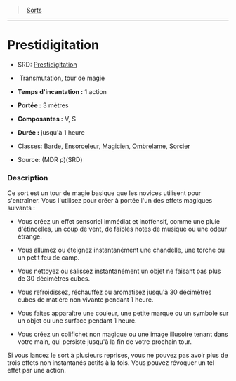 ﻿---
!SpellItem
Family: SpellHD
Level: tour de magie
Type: Transmutation
CastingTime: 1 action
Range: 3 mètres
Components: V, S
Duration: jusqu'à 1 heure
Classes: '[Barde](hd_bard.md), [Ensorceleur](hd_sorcerer.md), [Magicien](hd_wizard.md), [Ombrelame](hd_rogue_ombrelame.md), [Sorcier](hd_warlock.md)'
Id: spells_hd.md#prestidigitation
ParentLink: spells_hd.md#sorts
Name: Prestidigitation
ParentName: Sorts
NameLevel: 1
AltName: '[Prestidigitation](srd_spells_prestidigitation.md)'
Source: (MDR p)(SRD)
Attributes: {}
---
> [Sorts](hd_spells.md)

---

# Prestidigitation

- SRD: [Prestidigitation](srd_spells_prestidigitation.md)

-  Transmutation, tour de magie

- **Temps d'incantation :** 1 action

- **Portée :** 3 mètres

- **Composantes :** V, S

- **Durée :** jusqu'à 1 heure

- Classes: [Barde](hd_bard.md), [Ensorceleur](hd_sorcerer.md), [Magicien](hd_wizard.md), [Ombrelame](hd_rogue_ombrelame.md), [Sorcier](hd_warlock.md)

- Source: (MDR p)(SRD)

### Description

Ce sort est un tour de magie basique que les novices utilisent pour s'entraîner. Vous l'utilisez pour créer à portée l'un des effets magiques suivants :

* Vous créez un effet sensoriel immédiat et inoffensif, comme une pluie d'étincelles, un coup de vent, de faibles notes de musique ou une odeur étrange.

* Vous allumez ou éteignez instantanément une chandelle, une torche ou un petit feu de camp.

* Vous nettoyez ou salissez instantanément un objet ne faisant pas plus de 30 décimètres cubes.

* Vous refroidissez, réchauffez ou aromatisez jusqu'à 30 décimètres cubes de matière non vivante pendant 1 heure.

* Vous faites apparaître une couleur, une petite marque ou un symbole sur un objet ou une surface pendant 1 heure.

* Vous créez un colifichet non magique ou une image illusoire tenant dans votre main, qui persiste jusqu'à la fin de votre prochain tour.

Si vous lancez le sort à plusieurs reprises, vous ne pouvez pas avoir plus de trois effets non instantanés actifs à la fois. Vous pouvez révoquer un tel effet par une action.

